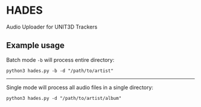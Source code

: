 # HADES
Audio Uploader for UNIT3D Trackers






## Example usage

Batch mode `-b` will process entire directory:

`python3 hades.py -b -d "/path/to/artist"`

---

Single mode will process all audio files in a single directory:

`python3 hades.py -d "/path/to/artist/album"`
